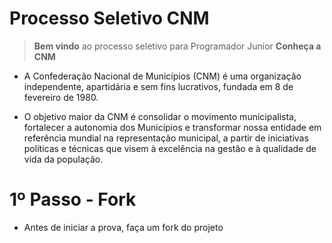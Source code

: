 # Processo Seletivo CNM

> **Bem vindo** ao processo seletivo para Programador Junior
> **Conheça a CNM**
- A Confederação Nacional de Municípios (CNM) é uma organização independente, apartidária e sem fins lucrativos, fundada em 8 de fevereiro de 1980.

- O objetivo maior da CNM é consolidar o movimento municipalista, fortalecer a autonomia dos Municípios e transformar nossa entidade em referência mundial na representação municipal, a partir de iniciativas políticas e técnicas que visem à excelência na gestão e à qualidade de vida da população.

# 1º Passo - Fork
- Antes de iniciar a prova, faça um fork do projeto
